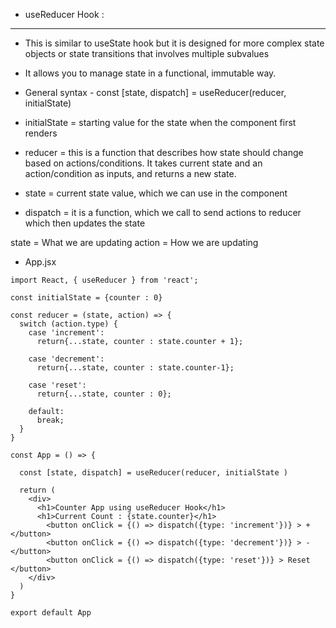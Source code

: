 - useReducer Hook : 
-----------------------
- This is similar to useState hook but it is designed for more complex state objects or state transitions that involves multiple subvalues 
- It allows you to manage state in a functional, immutable way.

- General syntax - 
const [state, dispatch] = useReducer(reducer, initialState)

- initialState = starting value for the state when the component first renders 
- reducer = this is a function that describes how state should change based on actions/conditions. It takes current state and an action/condition as inputs, and returns a new state.
- state = current state value, which we can use in the component 
- dispatch = it is a function, which we call to send actions to reducer which then updates the state 

state = What we are updating
action = How we are updating

- App.jsx
```
import React, { useReducer } from 'react';

const initialState = {counter : 0}

const reducer = (state, action) => {
  switch (action.type) {
    case 'increment':
      return{...state, counter : state.counter + 1};
    
    case 'decrement':
      return{...state, counter : state.counter-1};
    
    case 'reset':
      return{...state, counter : 0};

    default:
      break;
  }
}

const App = () => {

  const [state, dispatch] = useReducer(reducer, initialState )

  return (
    <div>
      <h1>Counter App using useReducer Hook</h1>
      <h1>Current Count : {state.counter}</h1>
        <button onClick = {() => dispatch({type: 'increment'})} > + </button>
        <button onClick = {() => dispatch({type: 'decrement'})} > - </button>
        <button onClick = {() => dispatch({type: 'reset'})} > Reset </button>
    </div>
  )
}

export default App
```